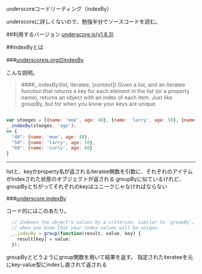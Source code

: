 underscoreコードリーディング（indexBy）


underscoreに詳しくないので、勉強半分でソースコードを読む。


##利用するバージョン
[underscore.js(v1.8.3)](https://github.com/jashkenas/underscore/tree/1.8.3)


##indexByとは


###[underscorejs.orgのindexBy](http://underscorejs.org/#indexBy)

こんな説明。
>####_.indexBy(list, iteratee, [context]) 
>Given a list, and an iteratee function that returns a key for each element in the list (or a property name), returns an object with an index of each item.
>Just like groupBy, but for when you know your keys are unique.



```javascript

var stooges = [{name: 'moe', age: 40}, {name: 'larry', age: 50}, {name: 'curly', age: 60}];
_.indexBy(stooges, 'age');
=> {
  "40": {name: 'moe', age: 40},
  "50": {name: 'larry', age: 50},
  "60": {name: 'curly', age: 60}
}

```

------------- 

listと、keyかproperty名が返されるiteratee関数を引数に、それぞれのアイテムがindexされた状態のオブジェクトが返される
groupByに似ているけれど、groupByとちがってそれぞれのkeyはユニークじゃなければならない


###[underscore.indexBy](https://github.com/jashkenas/underscore/blob/1.8.3/underscore.js#L414)

コード的にはこのあたり。


```javascript
  // Indexes the object's values by a criterion, similar to `groupBy`, but for
  // when you know that your index values will be unique.
  _.indexBy = group(function(result, value, key) {
    result[key] = value;
  });
```

groupByとどうようにgroup関数を用いて結果を返す。
指定されたiterateeを元にkey-value型にindexし直されて返される
